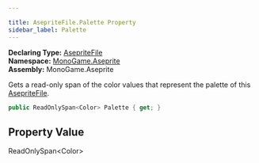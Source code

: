 ```yaml
---

title: AsepriteFile.Palette Property
sidebar_label: Palette
---
```

**Declaring Type:** [AsepriteFile](../)  
**Namespace:** [MonoGame.Aseprite](../../)  
**Assembly:** MonoGame.Aseprite

Gets a read\-only span of the color values that represent the palette of this [AsepriteFile](../).

```csharp
public ReadOnlySpan<Color> Palette { get; }
```

## Property Value

ReadOnlySpan\<Color\>


